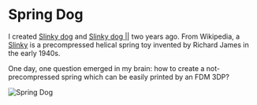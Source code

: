 # Spring Dog

I created [Slinky dog](https://www.thingiverse.com/thing:2385869) and [Slinky dog ||](https://www.thingiverse.com/thing:2409917) two years ago. From Wikipedia, a [Slinky](https://en.wikipedia.org/wiki/Slinky) is a precompressed helical spring toy invented by Richard James in the early 1940s.

One day, one question emerged in my brain: how to create a not-precompressed  spring which can be easily printed by an FDM 3DP? 

![Spring Dog](https://cdn.thingiverse.com/renders/64/fb/35/f1/59/cfb1acb79423d52993cd814db1a72885_preview_featured.jpg)

